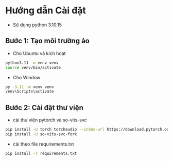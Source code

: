 # Hướng dẫn Cài đặt

- Sử dụng python 3.10.15

## Bước 1: Tạo môi trường ảo

- Cho Ubuntu và kích hoạt

```bash
python3.11 -m venv venv
source venv/bin/activate
```

- Cho Window

```bash
py -3.11 -m venv venv
venv\Scripts\activate
```

## Bước 2: Cài đặt thư viện

- cài thư viện pytorch và so-vits-svc

```bash
pip install -U torch torchaudio --index-url https://download.pytorch.org/whl/cu121
pip install -U so-vits-svc-fork
```

- cài theo file requirements.txt

```bash
pip install -r requirements.txt
```
